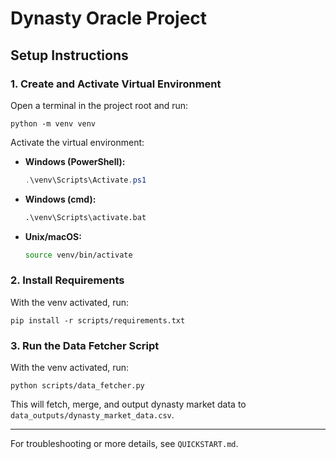 # Dynasty Oracle Project

## Setup Instructions


### 1. Create and Activate Virtual Environment

Open a terminal in the project root and run:

```
python -m venv venv
```

Activate the virtual environment:
- **Windows (PowerShell):**
  ```powershell
  .\venv\Scripts\Activate.ps1
  ```
- **Windows (cmd):**
  ```cmd
  .\venv\Scripts\activate.bat
  ```
- **Unix/macOS:**
  ```bash
  source venv/bin/activate
  ```

### 2. Install Requirements

With the venv activated, run:
```
pip install -r scripts/requirements.txt
```

### 3. Run the Data Fetcher Script

With the venv activated, run:
```
python scripts/data_fetcher.py
```

This will fetch, merge, and output dynasty market data to `data_outputs/dynasty_market_data.csv`.

---

For troubleshooting or more details, see `QUICKSTART.md`.
